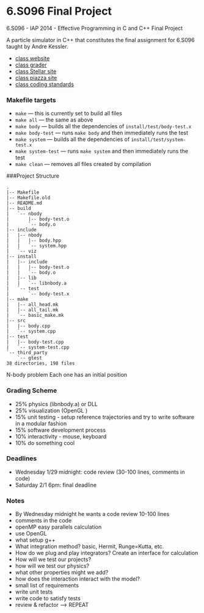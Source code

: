 # 6.S096 Final Project

6.S096 - IAP 2014 - Effective Programming in C and C++ Final Project

A particle simulator in C++ that constitutes the final assignment for 6.S096
taught by Andre Kessler.

* [class website](http://web.mit.edu/6.s096/www/)
* [class grader](http://6.s096.scripts.mit.edu/grader/)
* [class Stellar site](https://stellar.mit.edu/S/course/6/ia14/6.S096)
* [class piazza site](https://piazza.com/class/hod1lhxsdfz6yc)
* [class coding standards](http://web.mit.edu/6.s096/www/standards.html)


### Makefile targets

* `make` — this is currently set to build all files
* `make all` — the same as above
* `make body` — builds all the dependencies of `install/test/body-test.x`
* `make body-test` — runs `make body` and then immediately runs the test
* `make system` — builds all the dependencies of `install/test/system-test.x`
* `make system-test` — runs `make system` and then immediately runs the test
* `make clean` — removes all files created by compilation

###Project Structure

    .
    |-- Makefile
    |-- Makefile.old
    |-- README.md
    |-- build
    |   `-- nbody
    |       |-- body-test.o
    |       `-- body.o
    |-- include
    |   |-- nbody
    |   |   |-- body.hpp
    |   |   `-- system.hpp
    |   `-- viz
    |-- install
    |   |-- include
    |   |   |-- body-test.o
    |   |   `-- body.o
    |   |-- lib
    |   |   `-- libnbody.a
    |   `-- test
    |       `-- body-test.x
    |-- make
    |   |-- all_head.mk
    |   |-- all_tail.mk
    |   `-- basic_make.mk
    |-- src
    |   |-- body.cpp
    |   `-- system.cpp
    |-- test
    |   |-- body-test.cpp
    |   `-- system-test.cpp
    `-- third_party
        `-- gtest
    38 directories, 198 files


N-body problem
Each one has an initial position

### Grading Scheme

* 25% physics (libnbody.a) or DLL
* 25% visualization (OpenGL )
* 15% unit testing - setup reference trajectories and try to write software in a
      modular fashion
* 15% software development process
* 10% interactivity - mouse, keyboard
* 10% do something cool

### Deadlines

* Wednesday 1/29 midnight: code review (30-100 lines, comments in code)
* Saturday 2/1 6pm: final deadline


### Notes

* By Wednesday midnight he wants a code review 10-100 lines
* comments in the code
* openMP easy parallels calculation
* use OpenGL
* what setup g++
* What integration method? basic, Hermit, Runge=Kutta, etc.
* How do we plug and play integrators?
      Create an interface for calculation
* How will we test our projects?
* how will we test our physics?
* what other properties might we add?
* how does the interaction interact with the model?
* small list of requirements
* write unit tests
* write code to satisfy tests
* review & refactor --> REPEAT



